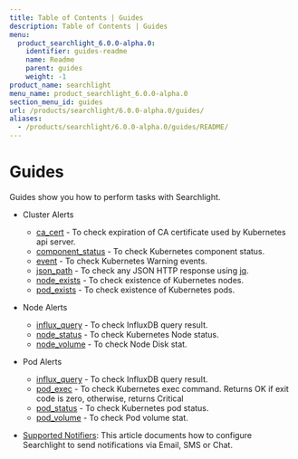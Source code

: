 ```yaml
---
title: Table of Contents | Guides
description: Table of Contents | Guides
menu:
  product_searchlight_6.0.0-alpha.0:
    identifier: guides-readme
    name: Readme
    parent: guides
    weight: -1
product_name: searchlight
menu_name: product_searchlight_6.0.0-alpha.0
section_menu_id: guides
url: /products/searchlight/6.0.0-alpha.0/guides/
aliases:
  - /products/searchlight/6.0.0-alpha.0/guides/README/
---
```

# Guides

Guides show you how to perform tasks with Searchlight.

- Cluster Alerts
  - [ca_cert](/docs/guides/cluster-alerts/ca_cert.md) - To check expiration of CA certificate used by Kubernetes api server.
  - [component_status](/docs/guides/cluster-alerts/component_status.md) - To check Kubernetes component status.
  - [event](/docs/guides/cluster-alerts/event.md) - To check Kubernetes Warning events.
  - [json_path](/docs/guides/cluster-alerts/json_path.md) - To check any JSON HTTP response using [jq](https://stedolan.github.io/jq/).
  - [node_exists](/docs/guides/cluster-alerts/node_exists.md) - To check existence of Kubernetes nodes.
  - [pod_exists](/docs/guides/cluster-alerts/pod_exists.md) - To check existence of Kubernetes pods.

- Node Alerts
  - [influx_query](/docs/guides/node-alerts/influx_query.md) - To check InfluxDB query result.
  - [node_status](/docs/guides/node-alerts/node_status.md) - To check Kubernetes Node status.
  - [node_volume](/docs/guides/node-alerts/node_volume.md) - To check Node Disk stat.

- Pod Alerts
  - [influx_query](/docs/guides/pod-alerts/influx_query.md) - To check InfluxDB query result.
  - [pod_exec](/docs/guides/pod-alerts/pod_exec.md) - To check Kubernetes exec command. Returns OK if exit code is zero, otherwise, returns Critical
  - [pod_status](/docs/guides/pod-alerts/pod_status.md) - To check Kubernetes pod status.
  - [pod_volume](/docs/guides/pod-alerts/pod_volume.md) - To check Pod volume stat.

- [Supported Notifiers](/docs/guides/notifiers.md): This article documents how to configure Searchlight to send notifications via Email, SMS or Chat.
